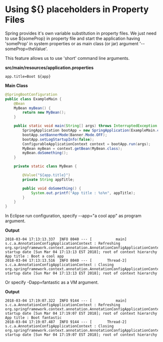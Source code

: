 # Using ${} placeholders in Property Files

Spring provides it's own variable substitution in property files. We just need to use ${someProp} in property file and start the application having 'someProp' in system properties or as main class (or jar) argument '--someProp=theValue'.

This feature allows us to use 'short' command line arguments.

**src/main/resources/application.properties**

```shell
app.title=Boot ${app}
```

**Main Class**

```java
@SpringBootConfiguration
public class ExampleMain {
    @Bean
    MyBean myBean() {
        return new MyBean();
    }

    public static void main(String[] args) throws InterruptedException {
        SpringApplication bootApp = new SpringApplication(ExampleMain.class);
        bootApp.setBannerMode(Banner.Mode.OFF);
        bootApp.setLogStartupInfo(false);
        ConfigurableApplicationContext context = bootApp.run(args);
        MyBean myBean = context.getBean(MyBean.class);
        myBean.doSomething();
    }

    private static class MyBean {

        @Value("${app.title}")
        private String appTitle;

        public void doSomething() {
            System.out.printf("App title : %s%n", appTitle);
        }
    }
}
```

In Eclipse run configuration, specify --app="a cool app" as program argument.

**Output**

```shell
2018-03-04 17:13:13.337  INFO 8040 --- [           main] s.c.a.AnnotationConfigApplicationContext : Refreshing org.springframework.context.annotation.AnnotationConfigApplicationContext@28c4711c: startup date [Sun Mar 04 17:13:13 EST 2018]; root of context hierarchy
App title : Boot a cool app
2018-03-04 17:13:13.516  INFO 8040 --- [       Thread-2] s.c.a.AnnotationConfigApplicationContext : Closing org.springframework.context.annotation.AnnotationConfigApplicationContext@28c4711c: startup date [Sun Mar 04 17:13:13 EST 2018]; root of context hierarchy
```

Or specify -Dapp=fantastic as a VM argument.

**Output**

```shell
2018-03-04 17:19:07.322  INFO 9144 --- [           main] s.c.a.AnnotationConfigApplicationContext : Refreshing org.springframework.context.annotation.AnnotationConfigApplicationContext@28c4711c: startup date [Sun Mar 04 17:19:07 EST 2018]; root of context hierarchy
App title : Boot fantastic
2018-03-04 17:19:07.487  INFO 9144 --- [       Thread-2] s.c.a.AnnotationConfigApplicationContext : Closing org.springframework.context.annotation.AnnotationConfigApplicationContext@28c4711c: startup date [Sun Mar 04 17:19:07 EST 2018]; root of context hierarchy
```
